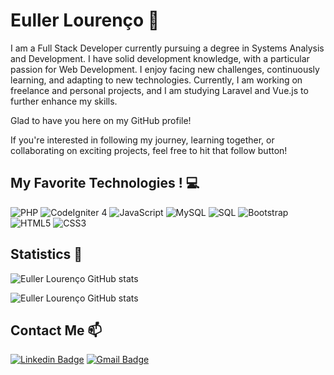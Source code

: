 # Euller Lourenço 🚀

I am a Full Stack Developer currently pursuing a degree in Systems Analysis and Development. I have solid development knowledge, with a particular passion for Web Development. I enjoy facing new challenges, continuously learning, and adapting to new technologies. Currently, I am working on freelance and personal projects, and I am studying Laravel and Vue.js to further enhance my skills.

Glad to have you here on my GitHub profile! 

If you're interested in following my journey, learning together, or collaborating on exciting projects, feel free to hit that follow button!

## My Favorite Technologies ! 💻

![PHP](https://img.shields.io/badge/-PHP-777BB4?logo=php&logoColor=white&style=flat-square) ![CodeIgniter 4](https://img.shields.io/badge/-CodeIgniter%204-EF4223?logo=codeigniter&logoColor=white&style=flat-square) ![JavaScript](https://img.shields.io/badge/-JavaScript-F7DF1E?logo=javascript&logoColor=black&style=flat-square) ![MySQL](https://img.shields.io/badge/-MySQL-4479A1?logo=mysql&logoColor=white&style=flat-square) ![SQL](https://img.shields.io/badge/-SQL-4479A1?logo=database&logoColor=white&style=flat-square)
![Bootstrap](https://img.shields.io/badge/-Bootstrap5-7952B3?logo=bootstrap&logoColor=white&style=flat-square) ![HTML5](https://img.shields.io/badge/-HTML5-E34F26?logo=html5&logoColor=white&style=flat-square) ![CSS3](https://img.shields.io/badge/-CSS3-1572B6?logo=css3&logoColor=white&style=flat-square)

## Statistics 🚀

![Euller Lourenço GitHub stats](https://github-readme-stats.vercel.app/api/top-langs/?username=els2003&layout=compact&theme=highcontrast)

![Euller Lourenço GitHub stats](https://github-readme-stats.vercel.app/api?username=els2003&show_icons=true&theme=highcontrast)

## Contact Me 📫

[![Linkedin Badge](https://img.shields.io/badge/-LinkedIn-blue?style=flat-square&logo=Linkedin&logoColor=white&link=https://www.linkedin.com/in/euller-louren%C3%A7o/)](https://www.linkedin.com/in/euller-lourenco/)
[![Gmail Badge](https://img.shields.io/badge/-Gmail-c14438?style=flat-square&logo=Gmail&logoColor=white&link=mailto:euller.lourenco@gmail.com)](mailto:euller.lourenco.silva@gmail.com)

